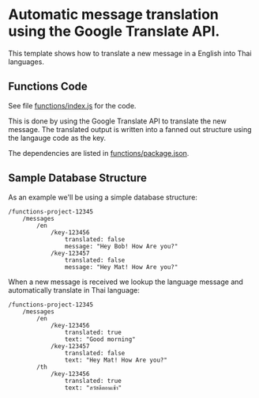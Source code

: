 # Automatic message translation using the Google Translate API.

This template shows how to translate a new message in a English into Thai languages.

## Functions Code

See file [functions/index.js](functions/index.js) for the code.

This is done by using the Google Translate API to translate the new message. The translated output is written into a fanned out structure using the langauge code as the key.

The dependencies are listed in [functions/package.json](functions/package.json).

## Sample Database Structure

As an example we'll be using a simple database structure:

```
/functions-project-12345
    /messages
        /en
            /key-123456
                translated: false
                message: "Hey Bob! How Are you?"
            /key-123457
                translated: false
                message: "Hey Mat! How Are you?"
```

When a new message is received we lookup the language message and automatically translate in Thai language:

```
/functions-project-12345
    /messages
        /en
            /key-123456
                translated: true
                text: "Good morning"
            /key-123457
                translated: false
                text: "Hey Mat! How Are you?"
        /th
            /key-123456
                translated: true
                text: "สวัสดีตอนเช้า"
```